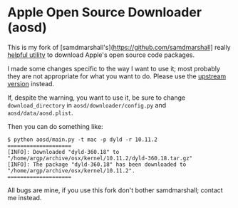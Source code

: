 # Apple Open Source Downloader (aosd)

This is my fork of [samdmarshall's](https://github.com/samdmarshall]
really [helpful utility](https://github.com/samdmarshall/AOS-Downloader)
to download Apple's open source code packages.

I made some changes specific to the way I want to use it; most probably
they are not appropriate for what you want to do. Please use the
[upstream version](https://github.com/samdmarshall/AOS-Downloader)
instead.

If, despite the warning, you want to use it, be sure to change
`download_directory` in `aosd/downloader/config.py` and
`aosd/data/aosd.plist`.

Then you can do something like:

```
$ python aosd/main.py -t mac -p dyld -r 10.11.2
====================
[INFO]: Downloaded "dyld-360.18" to "/home/argp/archive/osx/kernel/10.11.2/dyld-360.18.tar.gz"
[INFO]: The package "dyld-360.18" has been downloaded to "/home/argp/archive/osx/kernel/10.11.2".
====================
```

All bugs are mine, if you use this fork don't bother samdmarshall; contact
me instead.
